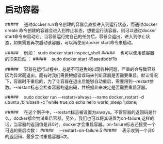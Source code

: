 <h1>启动容器</h1>
#####&emsp; 通过docker run命令创建的容器会直接进入到运行状态，而通过docker create 命令创建的容器会进入到停止状态，想要运行该容器，则可以通过docker start命令来启动它。当容器运行完自己的任务后，容器会退出，进入到停止状态，如果需要再次启动该容器，可以再使用docker start命令来启动。

#####&emsp; 例如： sudo docker start inspect_shell
#####&emsp; 也可以使用该容器的ID来启动 ：
#####&emsp; sudo docker start 45aaedbdbf1b

#####&emsp; 容器在运行过程中，总是不可避免的出现各种问题，严重的会导致容器因为异常而退出。而有时我们需要根据错误码来判断容器是否需要重启。默认情况下，容器时不重启的，为了让容器在退出后能够自动重启，需要用到--restart参数。--restart标志会检查容器的退出码，并根据此来决定是否需要重启容器。

#####&emsp; sudo docker run --restart=always --name docker_restart -d ubuntu /bin/bash -c "while true;do echo hello world ;sleep 1;done;

#####&emsp;  在这个例子中，--restart标志被设置为always。不管容器的返回码是什么，docker都会尝试重启容器。另外，我们也可以将其设置为on-failure,这样的话，当容器的返回值是非0时，docker才会重启容器。on-failure标志还接受一个可选的重启次数：
#####&emsp; --restart=on-failure:5
#####&emsp; 表示收到一个非0的返回码，最多尝试重启容器5次。
